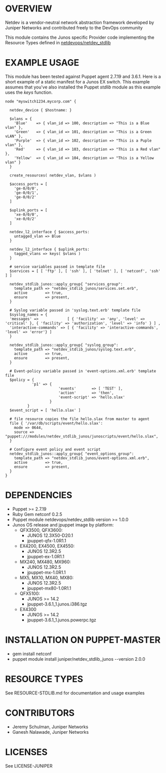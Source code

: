# OVERVIEW

Netdev is a vendor-neutral network abstraction framework developed by 
Juniper Networks and contributed freely to the DevOps community

This module contains the Junos specific Provider code implementing
the Resource Types defined in [netdevops/netdev_stdlib](https://github.com/NetdevOps/puppet-netdev-stdlib)

# EXAMPLE USAGE

This module has been tested against Puppet agent 2.7.19 and 3.6.1.  Here is a short example of a static manifest for a Junos EX switch.  This example assumes that you've also installed the Puppet _stdlib_ module as this example uses the _keys_ function.

~~~~
node "myswitch1234.mycorp.com" {
     
  netdev_device { $hostname: }
    
  $vlans = {
    'Blue'    => { vlan_id => 100, description => "This is a Blue vlan" },
    'Green'   => { vlan_id => 101, description => "This is a Green vLAN" },
    'Purple'  => { vlan_id => 102, description => "This is a Puple vlan" },
    'Red'     => { vlan_id => 103, description => "This is a Red vlan" },
    'Yellow'  => { vlan_id => 104, description => "This is a Yellow vlan" }   
  }
    
  create_resources( netdev_vlan, $vlans )
    
  $access_ports = [
    'ge-0/0/0',
    'ge-0/0/1',
    'ge-0/0/2'
  ]
    
  $uplink_ports = [
    'xe-0/0/0',
    'xe-0/0/2'
  ]
      
  netdev_l2_interface { $access_ports:
    untagged_vlan => Blue
  }
          
  netdev_l2_interface { $uplink_ports:
    tagged_vlans => keys( $vlans )
  }

  # service variables passed in template file
  $services = [ [ 'ftp' ], [ 'ssh' ], [ 'telnet' ], [ 'netconf', 'ssh' ] ]

  netdev_stdlib_junos::apply_group{ "services_group":
    template_path => "netdev_stdlib_junos/services.set.erb",
    active        => true,
    ensure        => present,
  }
  
  # Syslog variable passed in 'syslog.text.erb' template file
  $syslog_names = {
  'messages' =>             [ { 'facility' => 'any', 'level' => 'critical' }, { 'facility' => 'authorization', 'level' => 'info' } ] ,
  'interactive-commands' => [ { 'facility' => 'interactive-commands', 'level' => 'error'} ]
  }

  netdev_stdlib_junos::apply_group{ "syslog_group":
    template_path => "netdev_stdlib_junos/syslog.text.erb",
    active        => true,
    ensure        => present,
  }
  
  # Event-policy variable passed in 'event-options.xml.erb' template file
  $policy = {
            'p1' => {
                        'events'       => [ 'TEST' ],
                        'action'       => 'then',
                        'event-script' => 'hello.slax'
                    }
          }
  $event_script = [ 'hello.slax' ]

  # file resource copies the file hello.slax from master to agent
  file { '/var/db/scripts/event/hello.slax':
    mode => 0644,
    source => "puppet:///modules/netdev_stdlib_junos/junoscripts/event/hello.slax",
  }
  
  # Configure event policy and event script
  netdev_stdlib_junos::apply_group{ "event_options_group":
    template_path => "netdev_stdlib_junos/event-options.xml.erb",
    active        => true,
    ensure        => present,
  }  
}
~~~~
  
# DEPENDENCIES

  * Puppet >= 2.7.19
  * Ruby Gem netconf 0.2.5
  * Puppet module netdevops/netdev_stdlib version >= 1.0.0
  * Junos OS release and jpuppet image by platform:
    * QFX3500, QFX3600: 
      - JUNOS 12.3X50-D20.1
      - jpuppet-qfx-1.0R1.1
    * EX4200, EX4500, EX4550: 
      - JUNOS 12.3R2.5
      - jpuppet-ex-1.0R1.1 
    * MX240, MX480, MX960:
      - JUNOS 12.3R2.5
      - jpuppet-mx-1.0R1.1
    * MX5, MX10, MX40, MX80: 
      - JUNOS 12.3R2.5
      - jpuppet-mx80-1.0R1.1
    * QFX5100:
	  - JUNOS >= 14.2
	  - jpuppet-3.6.1_1.junos.i386.tgz
	* EX4300
      - JUNOS >= 14.2
      - jpuppet-3.6.1_1.junos.powerpc.tgz
	  
# INSTALLATION ON PUPPET-MASTER

  * gem install netconf
  * puppet module install juniper/netdev_stdlib_junos --version 2.0.0

# RESOURCE TYPES

See RESOURCE-STDLIB.md for documentation and usage examples

# CONTRIBUTORS

   * Jeremy Schulman, Juniper Networks
   * Ganesh Nalawade, Juniper Networks 
   
# LICENSES

   See LICENSE-JUNIPER
